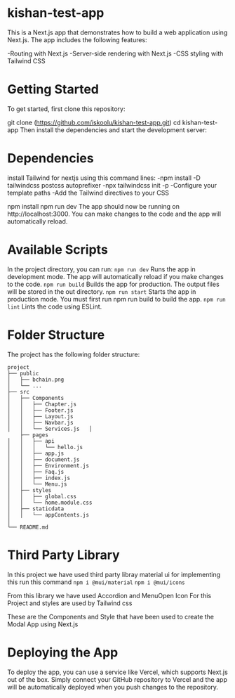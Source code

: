 # kishan-test-app
This is a Next.js app that demonstrates how to build a web application using Next.js. The app includes the following features:

-Routing with Next.js
-Server-side rendering with Next.js
-CSS styling with Tailwind CSS

# Getting Started
To get started, first clone this repository:

git clone (https://github.com/iskoolu/kishan-test-app.git)
cd kishan-test-app
Then install the dependencies and start the development server:

# Dependencies
install Tailwind for nextjs using this command lines:
-npm install -D tailwindcss postcss autoprefixer
-npx tailwindcss init -p
-Configure your template paths
-Add the Tailwind directives to your CSS

npm install
npm run dev
The app should now be running on http://localhost:3000. You can make changes to the code and the app will automatically reload.

# Available Scripts
In the project directory, you can run:
`npm run dev`
Runs the app in development mode. The app will automatically reload if you make changes to the code.
`npm run build`
Builds the app for production. The output files will be stored in the out directory.
`npm run start`
Starts the app in production mode. You must first run npm run build to build the app.
`npm run lint`
Lints the code using ESLint.

# Folder Structure
The project has the following folder structure:
```
project   
├── public   
│   ├── bchain.png   
│   └── ...   
├── src   
│   ├── Components   
│   │   ├── Chapter.js   
│   │   ├── Footer.js   
│   │   ├── Layout.js   
│   │   ├── Navbar.js   
│   │   └── Services.js   │   
    ├── pages   
│   │   ├── api   
│   │   │   └── hello.js   
│   │   ├── app.js   
│   │   ├── document.js   
│   │   ├── Environment.js   
│   │   ├── Faq.js   
│   │   ├── index.js   
│   │   └── Menu.js   
│   ├── styles   
│   │   ├── global.css   
│   │   └── home.module.css   
│   ├── staticdata   
│   │   └── appContents.js   
│      
└── README.md   
```
# Third Party Library
In this project we have used third party libray material ui 
for implementing this run this command
`npm i @mui/material`
`npm i @mui/icons`

From this library we have used Accordion and MenuOpen Icon For this Project and styles are used by Tailwind css

These are the Components and Style that have been used to create the Modal App using Next.js 

# Deploying the App
To deploy the app, you can use a service like Vercel, which supports Next.js out of the box. Simply connect your GitHub repository to Vercel and the app will be automatically deployed when you push changes to the repository.
